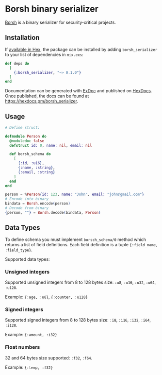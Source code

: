 # Borsh binary serializer


[Borsh](https://borsh.io) is a binary serializer for security-critical projects.

## Installation

If [available in Hex](https://hex.pm/docs/publish), the package can be installed
by adding `borsh_serializer` to your list of dependencies in `mix.exs`:

```elixir
def deps do
  [
    {:borsh_serializer, "~> 0.1.0"}
  ]
end
```

Documentation can be generated with [ExDoc](https://github.com/elixir-lang/ex_doc)
and published on [HexDocs](https://hexdocs.pm). Once published, the docs can
be found at <https://hexdocs.pm/borsh_serializer>.

## Usage

```elixir
# Define struct:

defmodule Person do
  @moduledoc false
  defstruct id: 0, name: nil, email: nil

  def borsh_schema do
    [
      {:id, :u16},
      {:name, :string},
      {:email, :string}
    ]
  end
end

person = %Person{id: 123, name: "John", email: "john@gmail.com"}
# Encode into binary
bindata = Borsh.encode(person)
# Decode from binary
{person, ""} = Borsh.decode(bindata, Person)
```

## Data Types

To define schema you must implement `borsch_schema/0` method which returns a list of field definitions.
Each field definition is a tuple `{:field_name, :field_type}`.

Supported data types:

### Unsigned integers

Supported unsigned integers from 8 to 128 bytes size: `:u8`, `:u16`, `:u32`, `:u64`, `:u128`.

Example: `{:age, :u8}`, `{:counter, :u128}`


### Signed integers

Supported signed integers from 8 to 128 bytes size: `:i8`, `:i16`, `:i32`, `:i64`, `:i128`.

Example: `{:amount, :i32}`


### Float numbers
32 and 64 bytes size supported: `:f32`, `:f64`.

Example: `{:temp, :f32}`
